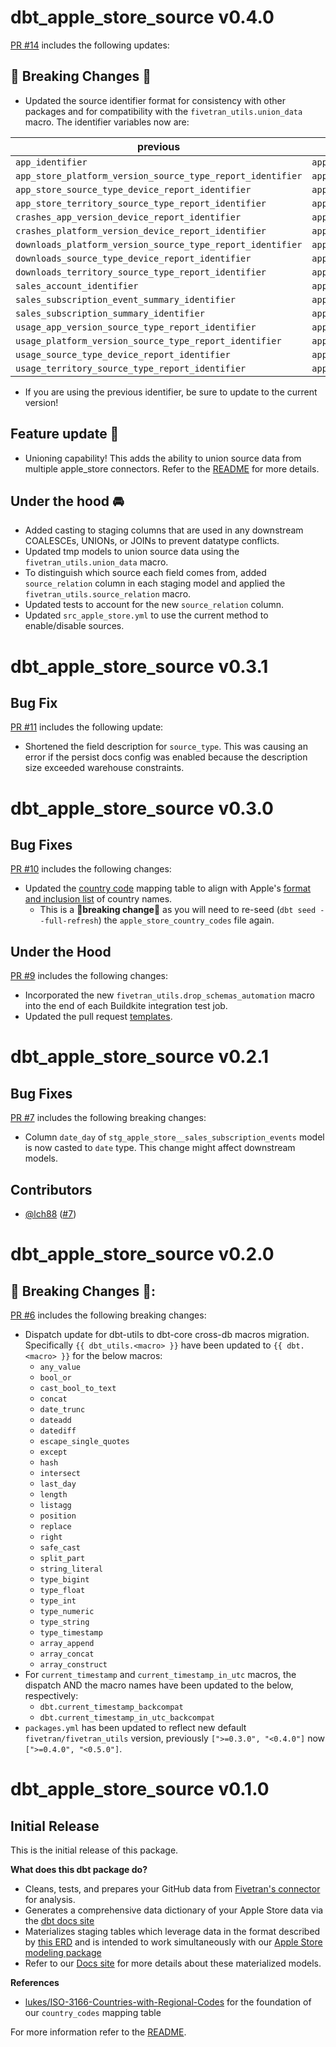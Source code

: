 # dbt_apple_store_source v0.4.0
[PR #14](https://github.com/fivetran/dbt_apple_store_source/pull/14) includes the following updates:

## 🚨 Breaking Changes 🚨
- Updated the source identifier format for consistency with other packages and for compatibility with the `fivetran_utils.union_data` macro. The identifier variables now are:

previous | current
--------|---------
`app_identifier` | `apple_store_app_identifier`
`app_store_platform_version_source_type_report_identifier` | `apple_store_app_store_platform_version_source_type_report_identifier`
`app_store_source_type_device_report_identifier` | `apple_store_app_store_source_type_device_report_identifier`
`app_store_territory_source_type_report_identifier` | `apple_store_app_store_territory_source_type_report_identifier`
`crashes_app_version_device_report_identifier` | `apple_store_crashes_app_version_device_report_identifier`
`crashes_platform_version_device_report_identifier` | `apple_store_crashes_platform_version_device_report_identifier`
`downloads_platform_version_source_type_report_identifier` | `apple_store_downloads_platform_version_source_type_report_identifier`
`downloads_source_type_device_report_identifier` | `apple_store_downloads_source_type_device_report_identifier`
`downloads_territory_source_type_report_identifier` | `apple_store_downloads_territory_source_type_report_identifier`
`sales_account_identifier` | `apple_store_sales_account_identifier`
`sales_subscription_event_summary_identifier` | `apple_store_sales_subscription_event_summary_identifier`
`sales_subscription_summary_identifier` | `apple_store_sales_subscription_summary_identifier`
`usage_app_version_source_type_report_identifier` | `apple_store_usage_app_version_source_type_report_identifier`
`usage_platform_version_source_type_report_identifier` | `apple_store_usage_platform_version_source_type_report_identifier`
`usage_source_type_device_report_identifier` | `apple_store_usage_source_type_device_report_identifier`
`usage_territory_source_type_report_identifier` | `apple_store_usage_territory_source_type_report_identifier`

- If you are using the previous identifier, be sure to update to the current version!

## Feature update 🎉
- Unioning capability! This adds the ability to union source data from multiple apple_store connectors. Refer to the [README](https://github.com/fivetran/dbt_apple_store_source/blob/main/README.md#union-multiple-connectors) for more details.

## Under the hood 🚘
- Added casting to staging columns that are used in any downstream COALESCEs, UNIONs, or JOINs to prevent datatype conflicts.
- Updated tmp models to union source data using the `fivetran_utils.union_data` macro. 
- To distinguish which source each field comes from, added `source_relation` column in each staging model and applied the `fivetran_utils.source_relation` macro.
- Updated tests to account for the new `source_relation` column.
- Updated `src_apple_store.yml` to use the current method to enable/disable sources.

# dbt_apple_store_source v0.3.1

## Bug Fix
[PR #11](https://github.com/fivetran/dbt_apple_store_source/pull/11) includes the following update:
- Shortened the field description for `source_type`. This was causing an error if the persist docs config was enabled because the description size exceeded warehouse constraints.

# dbt_apple_store_source v0.3.0

## Bug Fixes
[PR #10](https://github.com/fivetran/dbt_apple_store_source/pull/10) includes the following changes:
- Updated the [country code](https://github.com/fivetran/dbt_apple_store_source/blob/main/seeds/apple_store_country_codes.csv) mapping table to align with Apple's [format and inclusion list](https://developer.apple.com/help/app-store-connect/reference/app-store-localizations/) of country names.
  - This is a 🚨**breaking change**🚨 as you will need to re-seed (`dbt seed --full-refresh`) the `apple_store_country_codes` file again.

## Under the Hood
[PR #9](https://github.com/fivetran/dbt_apple_store_source/pull/9) includes the following changes:
- Incorporated the new `fivetran_utils.drop_schemas_automation` macro into the end of each Buildkite integration test job.
- Updated the pull request [templates](/.github).

# dbt_apple_store_source v0.2.1

## Bug Fixes
[PR #7](https://github.com/fivetran/dbt_apple_store_source/pull/7) includes the following breaking changes:
- Column `date_day` of `stg_apple_store__sales_subscription_events` model is now casted to `date` type. This change might affect downstream models.

## Contributors
- [@lch88](https://github.com/lch88) ([#7](https://github.com/fivetran/dbt_apple_store_source/pull/7))

# dbt_apple_store_source v0.2.0

## 🚨 Breaking Changes 🚨:
[PR #6](https://github.com/fivetran/dbt_google_play/pull/6) includes the following breaking changes:
- Dispatch update for dbt-utils to dbt-core cross-db macros migration. Specifically `{{ dbt_utils.<macro> }}` have been updated to `{{ dbt.<macro> }}` for the below macros:
    - `any_value`
    - `bool_or`
    - `cast_bool_to_text`
    - `concat`
    - `date_trunc`
    - `dateadd`
    - `datediff`
    - `escape_single_quotes`
    - `except`
    - `hash`
    - `intersect`
    - `last_day`
    - `length`
    - `listagg`
    - `position`
    - `replace`
    - `right`
    - `safe_cast`
    - `split_part`
    - `string_literal`
    - `type_bigint`
    - `type_float`
    - `type_int`
    - `type_numeric`
    - `type_string`
    - `type_timestamp`
    - `array_append`
    - `array_concat`
    - `array_construct`
- For `current_timestamp` and `current_timestamp_in_utc` macros, the dispatch AND the macro names have been updated to the below, respectively:
    - `dbt.current_timestamp_backcompat`
    - `dbt.current_timestamp_in_utc_backcompat`
- `packages.yml` has been updated to reflect new default `fivetran/fivetran_utils` version, previously `[">=0.3.0", "<0.4.0"]` now `[">=0.4.0", "<0.5.0"]`.

# dbt_apple_store_source v0.1.0

## Initial Release
This is the initial release of this package. 

__What does this dbt package do?__
- Cleans, tests, and prepares your GitHub data from [Fivetran's connector](https://fivetran.com/docs/applications/apple-app-store) for analysis.
- Generates a comprehensive data dictionary of your Apple Store data via the [dbt docs site](https://fivetran.github.io/dbt_apple_store_source/)
- Materializes staging tables which leverage data in the format described by [this ERD](https://docs.google.com/presentation/d/1zeV9F1yakOQbgx-L0xQ7h8I3KRuJL_tKc7srX_ctaYw/edit?usp=sharing) and is intended to work simultaneously with our [Apple Store modeling package](https://github.com/fivetran/dbt_apple_store)
- Refer to our [Docs site](https://fivetran.github.io/dbt_apple_store_source/#!/overview/apple_store_source/models/?g_v=1) for more details about these materialized models. 

__References__
- [lukes/ISO-3166-Countries-with-Regional-Codes](https://github.com/lukes/ISO-3166-Countries-with-Regional-Codes) for the foundation of our `country_codes` mapping table

For more information refer to the [README](/README.md).
